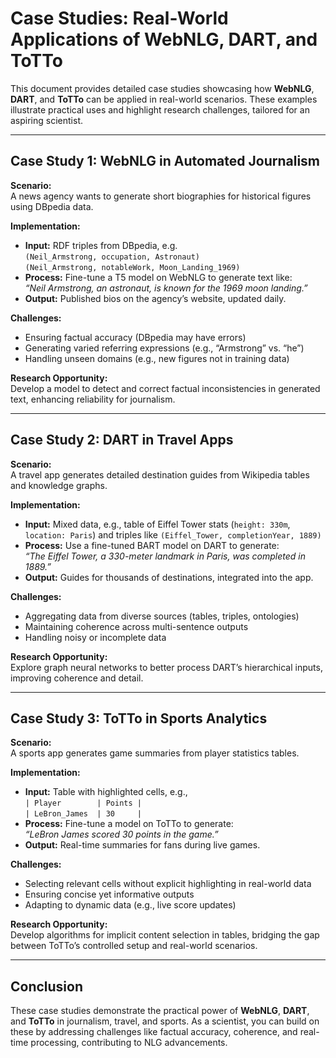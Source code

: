 # Case Studies: Real-World Applications of WebNLG, DART, and ToTTo

This document provides detailed case studies showcasing how **WebNLG**, **DART**, and **ToTTo** can be applied in real-world scenarios. These examples illustrate practical uses and highlight research challenges, tailored for an aspiring scientist.

---

## Case Study 1: WebNLG in Automated Journalism

**Scenario:**  
A news agency wants to generate short biographies for historical figures using DBpedia data.

**Implementation:**

- **Input:** RDF triples from DBpedia, e.g.  
  `(Neil_Armstrong, occupation, Astronaut)`  
  `(Neil_Armstrong, notableWork, Moon_Landing_1969)`
- **Process:** Fine-tune a T5 model on WebNLG to generate text like:  
  _“Neil Armstrong, an astronaut, is known for the 1969 moon landing.”_
- **Output:** Published bios on the agency’s website, updated daily.

**Challenges:**

- Ensuring factual accuracy (DBpedia may have errors)
- Generating varied referring expressions (e.g., “Armstrong” vs. “he”)
- Handling unseen domains (e.g., new figures not in training data)

**Research Opportunity:**  
Develop a model to detect and correct factual inconsistencies in generated text, enhancing reliability for journalism.

---

## Case Study 2: DART in Travel Apps

**Scenario:**  
A travel app generates detailed destination guides from Wikipedia tables and knowledge graphs.

**Implementation:**

- **Input:** Mixed data, e.g., table of Eiffel Tower stats (`height: 330m`, `location: Paris`) and triples like `(Eiffel_Tower, completionYear, 1889)`
- **Process:** Use a fine-tuned BART model on DART to generate:  
  _“The Eiffel Tower, a 330-meter landmark in Paris, was completed in 1889.”_
- **Output:** Guides for thousands of destinations, integrated into the app.

**Challenges:**

- Aggregating data from diverse sources (tables, triples, ontologies)
- Maintaining coherence across multi-sentence outputs
- Handling noisy or incomplete data

**Research Opportunity:**  
Explore graph neural networks to better process DART’s hierarchical inputs, improving coherence and detail.

---

## Case Study 3: ToTTo in Sports Analytics

**Scenario:**  
A sports app generates game summaries from player statistics tables.

**Implementation:**

- **Input:** Table with highlighted cells, e.g.,  
  `| Player        | Points |`  
  `| LeBron_James  | 30     |`
- **Process:** Fine-tune a model on ToTTo to generate:  
  _“LeBron James scored 30 points in the game.”_
- **Output:** Real-time summaries for fans during live games.

**Challenges:**

- Selecting relevant cells without explicit highlighting in real-world data
- Ensuring concise yet informative outputs
- Adapting to dynamic data (e.g., live score updates)

**Research Opportunity:**  
Develop algorithms for implicit content selection in tables, bridging the gap between ToTTo’s controlled setup and real-world scenarios.

---

## Conclusion

These case studies demonstrate the practical power of **WebNLG**, **DART**, and **ToTTo** in journalism, travel, and sports. As a scientist, you can build on these by addressing challenges like factual accuracy, coherence, and real-time processing, contributing to NLG advancements.
